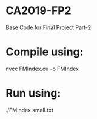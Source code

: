 # CA2019-FP2
Base Code for Final Project Part-2

# Compile using:
nvcc FMIndex.cu -o FMIndex

# Run using:
./FMIndex small.txt
